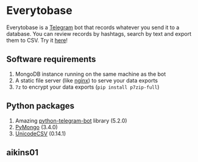 # Everytobase

Everytobase is a [Telegram](https://telegram.org/) bot that records whatever you send it to a database. You can review records by hashtags, search by text and export them to CSV. Try it [here](https://telegram.me/daytobasebot)!

## Software requirements

1. MongoDB instance running on the same machine as the bot
2. A static file server (like [nginx](https://www.nginx.com)) to serve your data exports
3. `7z` to encrypt your data exports (`pip install p7zip-full`) 

## Python packages

1. Amazing [python-telegram-bot](https://github.com/python-telegram-bot/python-telegram-bot) library (5.2.0)
2. [PyMongo](https://pypi.python.org/pypi/pymongo) (3.4.0)
3. [UnicodeCSV](https://pypi.python.org/pypi/unicodecsv/0.14.1) (0.14.1)

## aikins01

